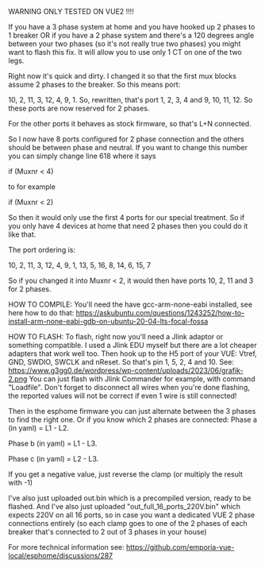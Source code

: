 WARNING ONLY TESTED ON VUE2 !!!!

If you have a 3 phase system at home and you have hooked up 2 phases to 1 breaker OR if you have a 2 phase system and there's a 120 degrees 
angle between your two phases (so it's not really true two phases) you might want to flash this fix. It will allow you
to use only 1 CT on one of the two legs. 

Right now it's quick and dirty. I changed it so that the first mux blocks assume 2 phases to the breaker. So this means port:

10, 2, 11, 3, 12, 4, 9, 1. So, rewritten, that's port 1, 2, 3, 4 and 9, 10, 11, 12. So these ports are now reserved for 2 phases.

For the other ports it behaves as stock firmware, so that's L+N connected. 

So I now have 8 ports configured for 2 phase connection and the others should be between phase and neutral. 
If you want to change this number you can simply change line 618 where it says

if (Muxnr < 4)

to for example

if (Muxnr < 2)

So then it would only use the first 4 ports for our special treatment. So if you only have 4 devices at home that need 2 phases then you could do it like that.

The port ordering is:

10, 2, 11, 3, 12, 4, 9, 1, 13, 5, 16, 8, 14, 6, 15, 7

So if you changed it into Muxnr < 2, it would then have ports 10, 2, 11 and 3 for 2 phases.

HOW TO COMPILE:
You'll need the have gcc-arm-none-eabi installed, see here how to do that: https://askubuntu.com/questions/1243252/how-to-install-arm-none-eabi-gdb-on-ubuntu-20-04-lts-focal-fossa

HOW TO FLASH:
To flash, right now you'll need a Jlink adaptor or something compatible. I used a Jlink EDU myself but there are a lot cheaper adapters that work well too. 
Then hook up to the H5 port of your VUE: Vtref, GND, SWDIO, SWCLK and nReset. So that's pin 1, 5, 2, 4 and 10. See: https://www.g3gg0.de/wordpress/wp-content/uploads/2023/06/grafik-2.png
You can just flash with Jlink Commander for example, with command "Loadfile". Don't forget to disconnect all wires when you're done flashing, the reported values will not be correct if even 1 wire is still connected!

Then in the esphome firmware you can just alternate between the 3 phases to find the right one. Or if you know which 2 phases are connected:
Phase a (in yaml) = L1 - L2.

Phase b (in yaml) = L1 - L3.

Phase c (in yaml) = L2 - L3.

If you get a negative value, just reverse the clamp (or multiply the result with -1)

I've also just uploaded out.bin which is a precompiled version, ready to be flashed. And I've also just uploaded "out_full_16_ports_220V.bin" which expects 220V on all 16 ports, so 
in case you want a dedicated VUE 2 phase connections entirely (so each clamp goes to one of the 2 phases of each breaker that's connected to 2 out of 3 phases in your house)

For more technical information see: https://github.com/emporia-vue-local/esphome/discussions/287
